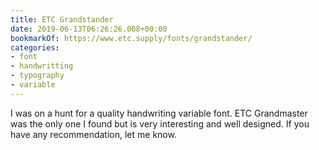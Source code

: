 ```yaml
---
title: ETC Grandstander
date: 2019-06-13T06:26:26.008+00:00
bookmarkOf: https://www.etc.supply/fonts/grandstander/
categories:
- font
- handwritting
- typography
- variable
---
```

I was on a hunt for a quality handwriting variable font. ETC Grandmaster was the only one I found but is very interesting and well designed.
If you have any recommendation, let me know.
